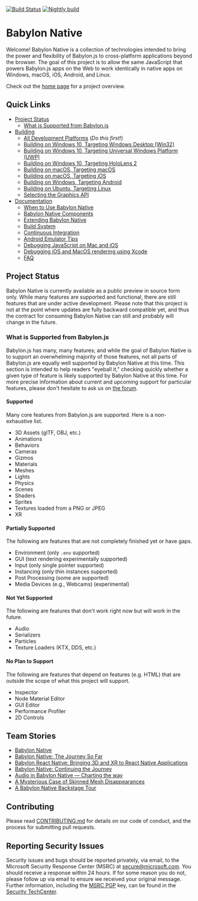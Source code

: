 [![Build Status](https://dev.azure.com/babylonjs/ContinousIntegration/_apis/build/status/BabylonNative%20CI?branchName=master)](https://dev.azure.com/babylonjs/ContinousIntegration/_build/latest?definitionId=6&branchName=master)
[![Nightly build](https://github.com/BabylonJS/BabylonNative/workflows/Nightly%20build/badge.svg)](https://github.com/BabylonJS/BabylonNative/actions?query=workflow%3A%22Nightly+build%22)

# Babylon Native

Welcome! Babylon Native is a collection of technologies intended to bring 
the power and flexibility of Babylon.js to cross-platform applications beyond the 
browser. The goal of this project is to allow the same JavaScript that powers Babylon.js 
apps on the Web to work identically in native apps on Windows, macOS, iOS, Android, and 
Linux.

Check out the [home page](https://aka.ms/Bnative) for a project overview.

## Quick Links

- [Project Status](#project-status)
  - [What is Supported from Babylon.js](#what-is-supported-from-babylonjs)
- [Building](BUILDING.md#building)
  - [All Development Platforms](BUILDING.md#all-development-platforms) (_Do this first!_)
  - [Building on Windows 10, Targeting Windows Desktop (Win32)](BUILDING.md#building-on-windows-10-targeting-windows-desktop-win32)
  - [Building on Windows 10, Targeting Universal Windows Platform (UWP)](BUILDING.md#building-on-windows-10-targeting-universal-windows-platform-uwp)
  - [Building on Windows 10, Targeting HoloLens 2](BUILDING.md#building-on-windows-10-targeting-hololens-2)
  - [Building on macOS, Targeting macOS](BUILDING.md#building-on-macos-targeting-macos)
  - [Building on macOS, Targeting iOS](BUILDING.md#building-on-macos-targeting-ios)
  - [Building on Windows, Targeting Android](BUILDING.md#building-on-windows-targeting-android)
  - [Building on Ubuntu, Targeting Linux](BUILDING.md#building-on-ubuntu-targeting-linux)
  - [Selecting the Graphics API](BUILDING.md#selecting-the-graphics-api)
- [Documentation](Documentation/Readme.md)
  - [When to Use Babylon Native](Documentation/WhenToUseBabylonNative.md)
  - [Babylon Native Components](Documentation/Components.md)
  - [Extending Babylon Native](Documentation/Extending.md)
  - [Build System](Documentation/BuildSystem.md)
  - [Continuous Integration](Documentation/ContinuousIntegration.md)
  - [Android Emulator Tips](Documentation/AndroidEmulator.md)
  - [Debugging JavaScript on Mac and iOS](Documentation/DebugJavascriptMacIOS.md)
  - [Debugging iOS and MacOS rendering using Xcode](Documentation/DebugRenderedFrameMetal.md)
  - [FAQ](Documentation/FAQ.md)

## Project Status

Babylon Native is currently available as a public preview in source form only. While many
features are supported and functional, there are still features that are under active
development. Please note that this project is not at the point where updates are fully
backward compatible yet, and thus the contract for consuming Babylon Native can still
and probably will change in the future.

### What is Supported from Babylon.js

Babylon.js has many, many features; and while the goal of Babylon Native is to
support an overwhelming majority of those features, not all parts of Babylon.js
are equally well supported by Babylon Native at this time. This section is
intended to help readers "eyeball it," checking quickly whether a given type of
feature is likely supported by Babylon Native at this time. For more precise
information about current and upcoming support for particular features, please
don't hesitate to ask us on [the forum](https://forum.babylonjs.com/c/questions/).

#### Supported

Many core features from Babylon.js are supported. Here is a non-exhaustive list.

- 3D Assets (glTF, OBJ, etc.)
- Animations
- Behaviors
- Cameras
- Gizmos
- Materials
- Meshes
- Lights
- Physics
- Scenes
- Shaders
- Sprites
- Textures loaded from a PNG or JPEG
- XR

#### Partially Supported

The following are features that are not completely finished yet or have gaps.

- Environment (only `.env` supported)
- GUI (text rendering experimentally supported)
- Input (only single pointer supported)
- Instancing (only thin instances supported)
- Post Processing (some are supported)
- Media Devices (e.g., Webcams) (experimental)

#### Not Yet Supported

The following are features that don't work right now but will work in the future.

- Audio
- Serializers
- Particles
- Texture Loaders (KTX, DDS, etc.)

#### No Plan to Support

The following are features that depend on features (e.g. HTML) that are outside
the scope of what this project will support.

- Inspector
- Node Material Editor
- GUI Editor
- Performance Profiler
- 2D Controls

## Team Stories
- [Babylon Native](https://medium.com/@babylonjs/babylon-native-821f1694fffc)
- [Babylon Native: The Journey So Far](https://babylonjs.medium.com/babylon-native-the-journey-so-far-7dc44c049d90)
- [Babylon React Native: Bringing 3D and XR to React Native Applications](https://babylonjs.medium.com/babylon-react-native-bringing-3d-and-xr-to-react-native-applications-7928b55acc85)
- [Babylon Native: Continuing the Journey](https://babylonjs.medium.com/babylon-native-the-continuing-the-journey-e00a7dc8157b)
- [Audio in Babylon Native — Charting the way](https://babylonjs.medium.com/audio-in-babylon-native-charting-the-way-c6bc6d5c0d74)
- [A Mysterious Case of Skinned Mesh Disappearances](https://babylonjs.medium.com/a-mysterious-case-of-skinned-mesh-disappearances-5fee23dd9cd6)
- [A Babylon Native Backstage Tour](https://babylonjs.medium.com/a-babylon-native-backstage-tour-f9004bebc7fb)

## Contributing

Please read [CONTRIBUTING.md](./CONTRIBUTING.md) for details on our code of conduct, and 
the process for submitting pull requests.

## Reporting Security Issues

Security issues and bugs should be reported privately, via email, to the Microsoft 
Security Response Center (MSRC) at [secure@microsoft.com](mailto:secure@microsoft.com). 
You should receive a response within 24 hours. If for some reason you do not, please 
follow up via email to ensure we received your original message. Further information, 
including the [MSRC PGP](https://technet.microsoft.com/en-us/security/dn606155) key, can 
be found in the [Security TechCenter](https://technet.microsoft.com/en-us/security/default).
